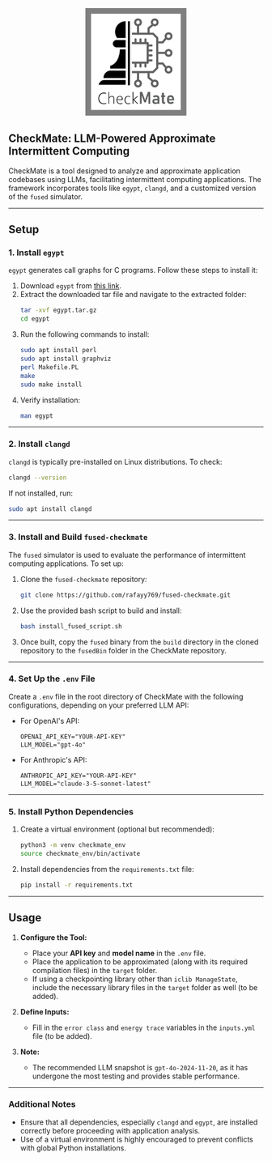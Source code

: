 <p align="center">
  <img src="/config/CheckMate_logo.png" alt="CheckMate Logo" width="200">
</p>



## **CheckMate: LLM-Powered Approximate Intermittent Computing**

CheckMate is a tool designed to analyze and approximate application codebases using LLMs, facilitating intermittent computing applications. The framework incorporates tools like `egypt`, `clangd`, and a customized version of the `fused` simulator.

---

## **Setup**

### **1. Install `egypt`**
`egypt` generates call graphs for C programs. Follow these steps to install it:

1. Download `egypt` from [this link](https://www.gson.org/egypt/).
2. Extract the downloaded tar file and navigate to the extracted folder:
   ```bash
   tar -xvf egypt.tar.gz
   cd egypt
   ```
3. Run the following commands to install:
   ```bash
   sudo apt install perl
   sudo apt install graphviz
   perl Makefile.PL
   make
   sudo make install
   ```
4. Verify installation:
   ```bash
   man egypt
   ```

---

### **2. Install `clangd`**
`clangd` is typically pre-installed on Linux distributions. To check:
```bash
clangd --version
```
If not installed, run:
```bash
sudo apt install clangd
```

---

### **3. Install and Build `fused-checkmate`**

The `fused` simulator is used to evaluate the performance of intermittent computing applications. To set up:

1. Clone the `fused-checkmate` repository:
   ```bash
   git clone https://github.com/rafayy769/fused-checkmate.git
   ```
2. Use the provided bash script to build and install:
   ```bash
   bash install_fused_script.sh
   ```
3. Once built, copy the `fused` binary from the `build` directory in the cloned repository to the `fusedBin` folder in the CheckMate repository.

---

### **4. Set Up the `.env` File**
Create a `.env` file in the root directory of CheckMate with the following configurations, depending on your preferred LLM API:

- For OpenAI's API:
  ```plaintext
  OPENAI_API_KEY="YOUR-API-KEY"
  LLM_MODEL="gpt-4o"
  ```
- For Anthropic's API:
  ```plaintext
  ANTHROPIC_API_KEY="YOUR-API-KEY"
  LLM_MODEL="claude-3-5-sonnet-latest"
  ```

---

### **5. Install Python Dependencies**

1. Create a virtual environment (optional but recommended):
   ```bash
   python3 -m venv checkmate_env
   source checkmate_env/bin/activate
   ```
2. Install dependencies from the `requirements.txt` file:
   ```bash
   pip install -r requirements.txt
   ```

---

## **Usage**

1. **Configure the Tool:**
   - Place your **API key** and **model name** in the `.env` file.
   - Place the application to be approximated (along with its required compilation files) in the `target` folder.
   - If using a checkpointing library other than `iclib ManageState`, include the necessary library files in the `target` folder as well (to be added).

2. **Define Inputs:**
   - Fill in the `error class` and `energy trace` variables in the `inputs.yml` file (to be added).

3. **Note:** 
   - The recommended LLM snapshot is `gpt-4o-2024-11-20`, as it has undergone the most testing and provides stable performance.

---

### **Additional Notes**

- Ensure that all dependencies, especially `clangd` and `egypt`, are installed correctly before proceeding with application analysis.
- Use of a virtual environment is highly encouraged to prevent conflicts with global Python installations.
